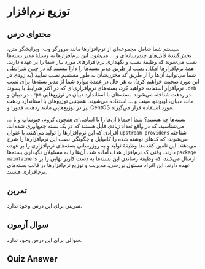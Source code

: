 # توزیع نرم‌افزار

## محتوای درس

سیستم شما شامل مجموعه‌ای از نرم‌افزار‌ها مانند مرورگر وب‌، ویرایشگر متن‌، بخش‌کنندهٔ
فایل‌های چندرسانه‌ای و … می‌شود. این نرم‌افزار‌ها به وسیلهٔ مدیر بسته‌ها نصب می‌شوند که
وظیفهٔ نصب و نگهداری نرم‌افزار‌های مورد نیاز شما را بر عهده دارند. همهٔ نرم‌افزار‌ها
امکان نصب از طریق مدیر بسته‌ها را دارا نیستند که در چنین شرایطی شما می‌توانید آن‌ها
را از طریق کد مخزن‌شان به طور مستقیم نصب نمایید (به زودی در این مورد صحبت خواهیم
کرد). به هر حال در عمدهٔ موارد شما از مدیر بسته‌ها برای نصب نرم‌افزار استفاده
خواهید کرد، بسته‌های نرم‌افزاری‌ای که در اکثر شرایط با پسوند `‎.deb` در دبیان و
`‎.rpm` در ردهت شناخته می‌شوند. بسته‌های با استاندارد دبیان در توزیع‌هایی مانند
دبیان‌، اوبونتو، مینت و … استفاده می‌شوند. همچنین توزیع‌های با استاندارد ردهت نیز
در توزیع‌هایی مانند ردهت‌، فدورا و CentOS مورد استفاده قرار می‌گیرند. 

بسته‌ها چه هستند؟ شما احتمالا آن‌ها را با اسامی‌ای همچون کروم‌، فتوشاپ و یا …
می‌شناسید‌، که در واقع تعداد زیادی فایل هستند که در یک بسته جمع‌آوری شده‌اند. افرادی
که این نرم‌افزار‌ها را تولید می‌کنند‌، با عنوان `upstream providers` شناخته می‌شوند‌،
که کد‌های نوشته شده را کامپایل و چگونگی نصب این نرم‌افزار‌ها را شرح می‌دهند. این
تامین کننده‌ها وظیفهٔ تولید و به روزرسانی بسته‌های نرم‌افزاری را بر عهده دارند. وقتی
که نرم‌افزار هدف آماده شد‌، آن‌ها را به مسئولان نگهداری بسته‌ها `package
maintainers` ارسال می‌کنند‌، که وظیفهٔ رساندن این بسته‌ها به دست کاربر نهایی را بر
عهده دارند. این افراد مسئول بررسی‌، مدیریت و توزیع نرم‌افزار‌ها در قالب بسته‌های
نرم‌افزاری هستند.

## تمرین

تمرینی برای این درس وجود ندارد. 

## سوال آزمون

سوالی برای این درس وجود ندارد.

## Quiz Answer
